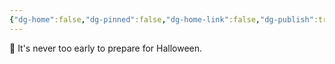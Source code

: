```yaml
---
{"dg-home":false,"dg-pinned":false,"dg-home-link":false,"dg-publish":true,"tags":["dgblip"],"disabled rules":["yaml-title","yaml-title-alias","file-name-heading"],"title":"philipp on mastodon @ 2024-09-14","created-date":"2024-09-14T20:37:20","id":113137827188127440,"updated-date":"2025-05-02T08:50:44","dg-path":"blips/113137827188127434.md","permalink":"/blips/113137827188127434/","dgPassFrontmatter":true}
---
```



👻 It's never too early to prepare for Halloween.



